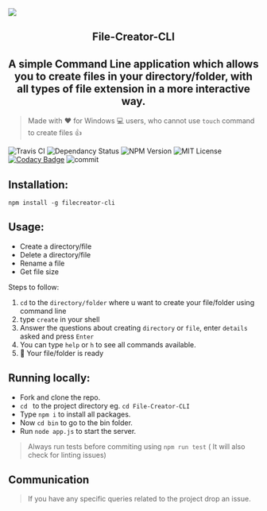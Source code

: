 <img src="https://user-images.githubusercontent.com/33368759/43454877-e622ecdc-94db-11e8-9e6f-cfcd8b32808a.png">
<h2 align="center">File-Creator-CLI</h2>
<h2 align="center">A simple Command Line application which allows you to create files in your directory/folder, with all types of file extension <bold>in a more interactive way.</bold></h2>

> Made with :heart: for Windows 💻  users, who cannot use `touch` command to create files :+1:

<!--Remove the ones not wanted-->
![Travis CI](https://img.shields.io/travis/com/debck/File-Creator-CLI/master.svg?style=flat-square)
![Dependancy Status](https://david-dm.org/debck/File-Creator-CLI.svg)
![NPM Version](https://badge.fury.io/js/filecreator-cli.svg)
![MIT License](https://img.shields.io/github/license/debck/File-Creator-CLI.svg?style=flat-square)
[![Codacy Badge](https://api.codacy.com/project/badge/Grade/64aa86eeb6d44a7fb0848c05cfe9c9bb)](https://www.codacy.com/app/debck/File-Creator-CLI?utm_source=github.com&amp;utm_medium=referral&amp;utm_content=debck/File-Creator-CLI&amp;utm_campaign=Badge_Grade)
![commit](https://img.shields.io/github/last-commit/debck/File-Creator-CLI.svg)
## Installation: 
` npm install -g filecreator-cli ` 

## Usage:
* Create a directory/file
* Delete a directory/file
* Rename a file
* Get file size

Steps to follow:
1. `cd` to the `directory/folder` where u want to create your file/folder using command line
2. type `create` in your shell
3. Answer the questions about creating `directory` or `file`, 
  enter  `details` asked and press `Enter`
4. You can type `help` or `h` to see all commands available.
5. :tada: Your file/folder is ready


## Running locally: 
* Fork and clone the repo.
* `cd ` to the project directory eg. `cd File-Creator-CLI`
* Type `npm i` to install all packages.
* Now `cd bin` to go to the bin folder.
* Run `node app.js` to start the server.
> Always run tests before commiting using `npm run test` ( It will also check for linting issues)

## Communication
> If you have any specific queries related to the project drop an issue. 

